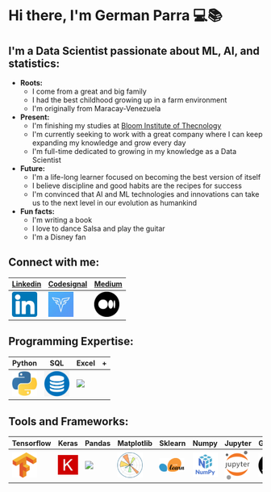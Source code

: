 # Hi there, I'm German Parra 💻📚

## **I'm a Data Scientist passionate about ML, AI, and statistics:**
  - **Roots:**
      - I come from a great and big family
      - I had the best childhood growing up in a farm environment
      - I'm originally from Maracay-Venezuela
  - **Present:**
    - I'm finishing my studies at [Bloom Institute of Thecnology][Bloomtech]
    - I'm currently seeking to work with a great company where I can keep expanding my knowledge and grow every day
    - I'm full-time dedicated to growing in my knowledge as a Data Scientist
  - **Future:**
    - I'm a life-long learner focused on becoming the best version of itself
    - I believe discipline and good habits are the recipes for success
    - I'm convinced that AI and ML technologies and innovations can take us to the next level in our evolution as humankind  
  - **Fun facts:**
      - I'm writing a book
      - I love to dance Salsa and play the guitar
      - I'm a Disney fan
  
 

## **Connect with me:**
| [Linkedin] | [Codesignal] | [Medium] |
|-|-|-|
| [<img width="50px" src="img\Linkedin.png" />][Linkedin] | [<img width="50px" src="img\Codesignal.png" />][Codesignal] | [<img width="50px" src="img\Medium.png" />][Medium] | 

## **Programming Expertise:**
| Python | SQL | Excel |+|
|-|-|-|-|
| <img width="50px" src="img\Python.jfif" /> | <img width="50px" src="img\database.png" /> | <img width="50px" src="img\excel.ico" />|

## **Tools and Frameworks:**
|Tensorflow|Keras|Pandas|Matplotlib|Sklearn|Numpy|Jupyter|Github|VisualStudio|+| 
|-|-|-|-|-|-|-|-|-|-|
| <img width="50px" src="img\Tensorflow.png" /> | <img width="50px" src="img\keras.jpg" /> | <img width="50px" src="img\Pandas.ico" />| <img width="50px" src="img\matplotlib.png" /> | <img width="50px" src="img\sklearn.png" /> | <img width="50px" src="img\Numpy.png" />| <img width="50px" src="img\Jupyter.png" /> | <img width="50px" src="img\Github.png" />| <img width="50px" src="img\VisualStudio.png" />| 

[Bloomtech]: https://www.bloomtech.com/courses/data-science
[Linkedin]: https://www.linkedin.com/in/germanparra1/
[Codesignal]: https://app.codesignal.com/profile/germanparra
[Medium]: https://medium.com/@gerpar13
